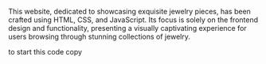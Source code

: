 This website, dedicated to showcasing exquisite jewelry pieces, has been crafted using HTML, CSS, and JavaScript. Its focus is solely on the frontend design and functionality, presenting a visually captivating experience for users browsing through stunning collections of jewelry.


to start this code copy 
